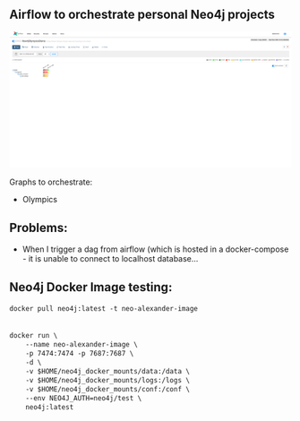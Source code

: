 ## Airflow to orchestrate personal Neo4j projects

![](https://github.com/runfourestrun/neo4j-airflow/blob/master/images/img.png)

Graphs to orchestrate:

* Olympics


## Problems:
* When I trigger a dag from airflow (which is hosted in a docker-compose - it is unable to connect to localhost database... 






## Neo4j Docker Image testing:

```
docker pull neo4j:latest -t neo-alexander-image


docker run \
    --name neo-alexander-image \
    -p 7474:7474 -p 7687:7687 \
    -d \
    -v $HOME/neo4j_docker_mounts/data:/data \
    -v $HOME/neo4j_docker_mounts/logs:/logs \
    -v $HOME/neo4j_docker_mounts/conf:/conf \
    --env NEO4J_AUTH=neo4j/test \
    neo4j:latest
```
